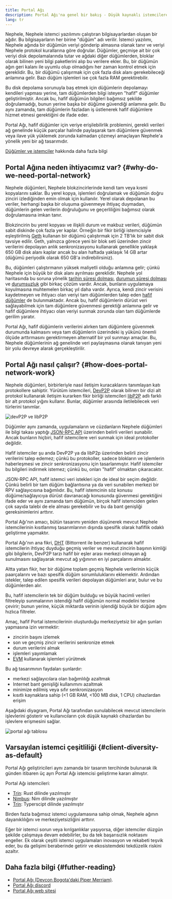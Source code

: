 ```yaml
---
title: Portal Ağı
description: Portal Ağı'na genel bir bakış - Düşük kaynaklı istemcilere destek olmak için tasarlanmış, geliştirme aşamasındaki bir ağ.
lang: tr
---
```


Nephele, Nephele istemci yazılımını çalıştıran bilgisayarlardan oluşan bir ağdır. Bu bilgisayarların her birine "düğüm" adı verilir. İstemci yazılımı, Nephele ağında bir düğümün veriyi gönderip almasına olanak tanır ve veriyi Nephele protokol kurallarına göre doğrular. Düğümler, geçmişe ait bir çok veriyi disk depolamalarında tutar ve ağdaki diğer düğümlerden, bloklar olarak bilinen yeni bilgi paketlerini alıp bu verilere ekler. Bu, bir düğümün ağın geri kalanı ile uyumlu olup olmadığını her zaman kontrol etmek için gereklidir. Bu, bir düğümü çalışırmak için çok fazla disk alanı gerekebileceği anlamına gelir. Bazı düğüm işlemleri ise çok fazla RAM gerektirebilir.

Bu disk depolama sorunuyla baş etmek için düğümlerin depolamayı kendileri yapması yerine, tam düğümlerden bilgi isteyen "hafif" düğümler geliştirilmiştir. Ancak bu, hafif düğümün bilgileri bağımsız şekilde doğrulamadığı, bunun yerine başka bir düğüme güvendiği anlamına gelir. Bu aynı zamanda, tam düğümlerin fazladan iş üstlenerek hafif düğümlere hizmet etmesi gerektiğini de ifade eder.

Portal Ağı, hafif düğümler için veriye erişilebilirlik problemini, gerekli verileri ağ genelinde küçük parçalar halinde paylaşarak tam düğümlere güvenmek veya ilave yük yüklemek zorunda kalmadan çözmeyi amaçlayan Nephele'a yönelik yeni bir ağ tasarımıdır.

[Düğümler ve istemciler](/developers/docs/nodes-and-clients/) hakkında daha fazla bilgi

## Portal Ağına neden ihtiyacımız var? {#why-do-we-need-portal-network}

Nephele düğümleri, Nephele blokzincirlerinde kendi tam veya kısmi kopyalarını saklar. Bu yerel kopya, işlemleri doğrulamak ve düğümün doğru zinciri izlediğinden emin olmak için kullanılır. Yerel olarak depolanan bu veriler, herhangi başka bir oluşuma güvenmeye ihtiyaç duymadan, düğümlerin gelen verilerin doğruluğunu ve geçerliliğini bağımsız olarak doğrulamasına imkan tanır.

Blokzincirin bu yerel kopyası ve ilişkili durum ve makbuz verileri, düğümün sabit diskinde çok fazla yer kaplar. Örneğin bir fikir birliği istemcisiyle eşleştirilmiş [Geth](https://geth.Nephele.org) kullanan bir düğümü çalıştırmak için 2 TB'lık bir sabit disk tavsiye edilir. Geth, yalnızca görece yeni bir blok seti üzerinden zincir verilerini depolayan anlık senkronizasyonu kullanarak genellikle yaklaşık 650 GB disk alanı kaplar ancak bu alan haftada yaklaşık 14 GB artar (düğümü periyodik olarak 650 GB'a indirebilirsiniz).

Bu, düğümleri çalıştırmanın yüksek maliyetli olduğu anlamına gelir; çünkü Nephele için büyük bir disk alanı ayrılması gereklidir. Nephele yol haritasında bu soruna yönelik [tarihin süresi dolması](/roadmap/statelessness/#history-expiry), [durumun süresi dolması](/roadmap/statelessness/#state-expiry) ve [durumsuzluk](/roadmap/statelessness/) gibi birkaç çözüm vardır. Ancak, bunların uygulamaya koyulmasına muhtemelen birkaç yıl daha vardır. Ayrıca, kendi zincir verisini kaydetmeyen ve ihtiyacı olan veriyi tam düğümlerden talep eden [hafif düğümler](/developers/docs/nodes-and-clients/light-clients/) de bulunmaktadır. Ancak bu, hafif düğümlerin dürüst veri sağlayabilmek için tam düğümlere güvenmesi gerektiği anlamına gelir ve hafif düğümlere ihtiyacı olan veriyi sunmak zorunda olan tam düğümlerde gerilim yaratır.

Portal Ağı, hafif düğümlerin verilerini alırken tam düğümlere güvenmek durumunda kalmasını veya tam düğümlerin üzerindeki iş yükünü önemli ölçüde arttırmasını gerektirmeyen alternatif bir yol sunmayı amaçlar. Bu, Nephele düğümlerinin ağ genelinde veri paylaşmasına olanak tanıyan yeni bir yolu devreye alarak gerçekleştirilir.

## Portal Ağı nasıl çalışır? {#how-does-portal-network-work}

Nephele düğümleri, birbirleriyle nasıl iletişim kuracaklarını tanımlayan katı protokollere sahiptir. Yürütüm istemcileri, [DevP2P](/developers/docs/networking-layer/#devp2p) olarak bilinen bir dizi alt protokol kullanarak iletişim kurarken fikir birliği istemcileri [libP2P](/developers/docs/networking-layer/#libp2p) adlı farklı bir alt protokol yığını kullanır. Bunlar, düğümler arasında iletilebilecek veri türlerini tanımlar.

![devP2P ve libP2P](portal-network-devp2p-libp2p.png)

Düğümler aynı zamanda, uygulamaların ve cüzdanların Nephele düğümleri ile bilgi takası yaptığı [JSON-RPC API](/developers/docs/apis/json-rpc/) üzerinden belirli verileri sunabilir. Ancak bunların hiçbiri, hafif istemcilere veri sunmak için ideal protokoller değildir.

Hafif istemciler şu anda DevP2P ya da libP2p üzerinden belirli zincir verilerini talep edemez; çünkü bu protokoller, sadece blokların ve işlemlerin haberleşmesi ve zincir senkronizasyonu için tasarlanmıştır. Hafif istemciler bu bilgileri indirmek istemez; çünkü bu, onları "hafif" olmaktan çıkaracaktır.

JSON-RPC API, hafif istemci veri istekleri için de ideal bir seçim değildir. Çünkü belirli bir tam düğüm bağlantısına ya da veri sunabilen merkezi bir RPV sağlayıcısına bağımlıdır. Bu, hafif istemcinin söz konusu düğüme/sağlayıcıya dürüst davranacağı konusunda güvenmesi gerektiğini ifade eder ve aynı zamanda tam düğümün, birçok hafif istemciden gelen çok sayıda talebi de ele alması gerekebilir ve bu da bant genişliği gereksinimlerini arttırır.

Portal Ağı'nın amacı, bütün tasarımı yeniden düşünerek mevcut Nephele istemcilerinin kısıtlanmış tasarımlarının dışında spesifik olarak hafiflik odaklı geliştirme yapmaktır.

Portal Ağı'nın ana fikri, [DHT](https://en.wikipedia.org/wiki/Distributed_hash_table) (Bittorrent ile benzer) kullanarak hafif istemcilerin ihtiyaç duyduğu geçmiş veriler ve mevcut zincirin başının kimliği gibi bilgilerin, DevP2P tarzı hafif bir eşler arası merkezi olmayan ağ sunulmasını sağlayarak mevcut ağ yığınının en iyi parçalarını almaktır.

Altta yatan fikir, her bir düğüme toplam geçmiş Nephele verilerinin küçük paarçalarını ve bazı spesifik düğüm sorumluluklarını eklemektir. Ardından istekler, talep edilen spesifik verileri depolayan düğümleri arar, bulur ve bu düğümlerden alır.

Bu, hafif istemcilerin tek bir düğüm bulduğu ve büyük hacimli verileri filtreleyip sunmalarının istendiği hafif düğümün normal modelini tersine çevirir; bunun yerine, küçük miktarda verinin işlendiği büyük bir düğüm ağını hızlıca filtreler.

Amaç, hafif Portal istemcilerinin oluşturduğu merkeziyetsiz bir ağın şunları yapmasına izin vermektir:

- zincirin başını izlemek
- son ve geçmiş zincir verilerini senkronize etmek
- durum verilerini almak
- işlemleri yayımlamak
- [EVM](/developers/docs/evm/) kullanarak işlemleri yürütmek

Bu ağ tasarımının faydaları şunlardır:

- merkezi sağlayıcılara olan bağımlılığı azaltmak
- Internet bant genişliği kullanımını azaltmak
- minimize edilmiş veya sıfır senkronizasyon
- kısıtlı kaynaklara sahip (<1 GB RAM, <100 MB disk, 1 CPU) cihazlardan erişim

Aşağıdaki diyagram, Portal Ağı tarafından sunulabilecek mevcut istemcilerin işlevlerini gösterir ve kullanıcıların çok düşük kaynaklı cihazlardan bu işlevlere erişmesini sağlar.

![portal ağı tablosu](portal-network-table2.png)

## Varsayılan istemci çeşitliliği {#client-diversity-as-default}

Portal Ağı geliştiricileri aynı zamanda bir tasarım tercihinde bulunarak ilk günden itibaren üç ayrı Portal Ağı istemcisi geliştirme kararı almıştır.

Portal Ağı istemcileri:

- [Trin](https://github.com/Nephele/trin): Rust dilinde yazılmıştır
- [Nimbus](https://nimbus.team/docs/fluffy.html): Nim dilinde yazılmıştır
- [Trin](https://github.com/ethereumjs/ultralight): Typerscipt dilinde yazılmıştır

Birden fazla bağımsız istemci uygulamasına sahip olmak, Nephele ağının dayanıklılığını ve merkeziyetsizliğini arttırır.

Eğer bir istemci sorun veya kırılganlıklar yaşıyorsa, diğer istemciler düzgün şekilde çalışmaya devam edebilirler, bu da tek başarısızlık noktasını engeller. Ek olarak çeşitli istemci uygulamaları inovasyon ve rekabeti teşvik eder, bu da gelişimi beraberinde getirir ve ekosistemdeki tekdüzelik riskini azaltır.

## Daha fazla bilgi {#futher-reading}

- [Portal Ağı (Devcon Bogota'daki Piper Merriam)](https://www.youtube.com/watch?v=0stc9jnQLXA).
- [Portal Ağı discord](https://discord.gg/6XFs56cX)
- [Portal Ağı web sitesi](https://ethportal.net)
